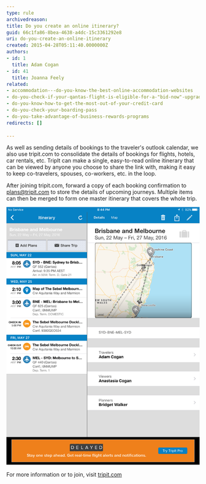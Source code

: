 ```yaml
---
type: rule
archivedreason: 
title: Do you create an online itinerary?
guid: 66c1fa86-8bea-4638-a4dc-15c3361292e8
uri: do-you-create-an-online-itinerary
created: 2015-04-28T05:11:40.0000000Z
authors:
- id: 1
  title: Adam Cogan
- id: 41
  title: Joanna Feely
related:
- accommodation---do-you-know-the-best-online-accommodation-websites
- do-you-check-if-your-qantas-flight-is-eligible-for-a-"bid-now"-upgrade
- do-you-know-how-to-get-the-most-out-of-your-credit-card
- do-you-check-your-boarding-pass
- do-you-take-advantage-of-business-rewards-programs
redirects: []

---
```


As well as sending details of bookings to the traveler's outlook calendar, we also use tripit.com to consolidate the details of bookings for flights, hotels, car rentals, etc. TripIt can make a single, easy-to-read online itinerary that can be viewed by anyone you choose to share the link with, making it easy to keep co-travelers, spouses, co-workers, etc. in the loop.

After joining tripit.com, forward a copy of each booking confirmation to plans@tripit.com to store the details of upcoming journeys. Multiple items can then be merged to form one master itinerary that covers the whole trip.





![A TripIt Itinerary example](tripitimage.png)


For more information or to join, visit [tripit.com](https://www.tripit.com/)


<!--endintro-->

